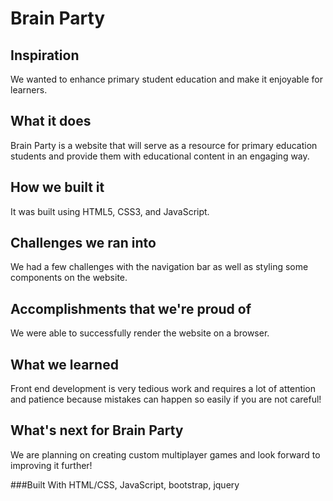 # Brain Party

## Inspiration
We wanted to enhance primary student education and make it enjoyable for learners.

## What it does
Brain Party is a website that will serve as a resource for primary education students and provide them with educational content in an engaging way.

## How we built it
It was built using HTML5, CSS3, and JavaScript.

## Challenges we ran into
We had a few challenges with the navigation bar as well as styling some components on the website.

## Accomplishments that we're proud of
We were able to successfully render the website on a browser.

## What we learned
Front end development is very tedious work and requires a lot of attention and patience because mistakes can happen so easily if you are not careful!

## What's next for Brain Party
We are planning on creating custom multiplayer games and look forward to improving it further!

###Built With
HTML/CSS, JavaScript, bootstrap, jquery
